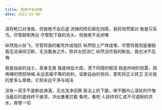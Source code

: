```yaml
---
title: 我绝不会闭嘴
date: 2013-02-06
---
```


请将枪口对准我，但我绝不会后退
流弹的陨石砸在四周，我将坦然面对
我是只盲鸟，尽管颠倒黑白
尽管割下我的舌头，但我绝不会闭嘴
<!--more-->
纵然炮火纷飞，尽管将我的躯壳炸成炮灰
纵然街上尸体成堆，尽管将我彻底摧毁
我无法保持沉默，无法置身之外，除非太阳消亡
纵然流尽我的鲜血，我也决不后悔

我是自由的战士，英勇无畏
我是倾盆大雨，洒下同情的眼泪
我是炸响的惊雷，用咆哮的愤怒呐喊
永远高唱平等的权利，讴歌自由的信仰，誓死将正义捍卫
无论我的爱多么卑微，它却永远干净与纯洁

没有一双手不是鲜血淋漓，无法洗净旧罪
政治上的下跪，唤不醒内心深处的忏悔
当最后的底线终于崩溃，冲出重重拦截
看吧，看吧
人民终将汇成不可遏制的洪水，席卷一切